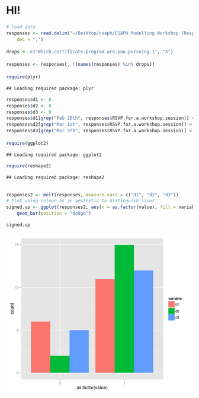 HI!
========================================================


```r
# load data
responses <- read.delim("~/Desktop/csaph/CSAPH Modelling Workshop (Responses) - Form Responses.tsv", 
    dec = ",")

drops <- c("Which.certificate.program.are.you.pursuing.1", "X")

responses <- responses[, !(names(responses) %in% drops)]

require(plyr)
```

```
## Loading required package: plyr
```

```r
responses$d1 <- 0
responses$d2 <- 0
responses$d3 <- 0
responses$d1[grep("Feb 26th", responses$RSVP.for.a.workshop.session)] <- 1
responses$d2[grep("Mar 1st", responses$RSVP.for.a.workshop.session)] <- 1
responses$d3[grep("Mar 5th", responses$RSVP.for.a.workshop.session)] <- 1

require(ggplot2)
```

```
## Loading required package: ggplot2
```

```r
require(reshape2)
```

```
## Loading required package: reshape2
```

```r

responses2 <- melt(responses, measure.vars = c("d1", "d2", "d3"))
# Plot using colour as an aesthetic to distinguish lines
signed.up <- ggplot(responses2, aes(x = as.factor(value), fill = variable)) + 
    geom_bar(position = "dodge")
```





```r
signed.up
```

![plot of chunk unnamed-chunk-2](figure/unnamed-chunk-2.png) 


